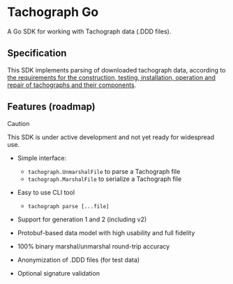 # Tachograph Go

A Go SDK for working with Tachograph data (.DDD files).

## Specification

This SDK implements parsing of downloaded tachograph data, according to [the requirements for the construction, testing, installation, operation and repair of tachographs and their components](https://eur-lex.europa.eu/eli/reg_impl/2016/799/oj/eng).

## Features (roadmap)

> [!CAUTION]
> This SDK is under active development and not yet ready for widespread use.

* Simple interface:
    * `tachograph.UnmarshalFile` to parse a Tachograph file
    * `tachograph.MarshalFile` to serialize a Tachograph file

* Easy to use CLI tool
    * `tachograph parse [...file]`

* Support for generation 1 and 2 (including v2)

* Protobuf-based data model with high usability and full fidelity

* 100% binary marshal/unmarshal round-trip accuracy

* Anonymization of .DDD files (for test data)

* Optional signature validation

